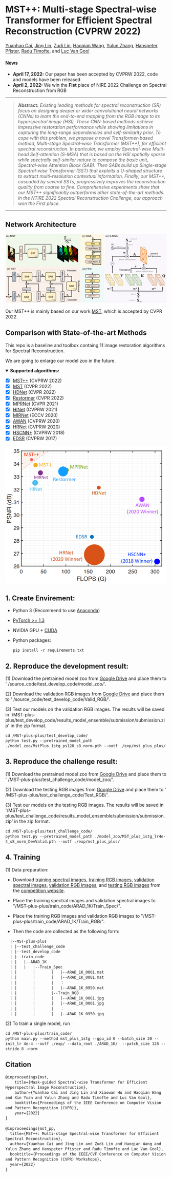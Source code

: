 # MST++: Multi-stage Spectral-wise Transformer for Efficient Spectral Reconstruction (CVPRW 2022)

[Yuanhao Cai](caiyuanhao1998.github.io), [Jing Lin](https://scholar.google.com/citations?hl=zh-CN&user=SvaU2GMAAAAJ), [Zudi Lin](https://zudi-lin.github.io/), [Haoqian Wang](https://scholar.google.com.hk/citations?user=eldgnIYAAAAJ&hl=zh-CN), [Yulun Zhang](yulunzhang.com), [Hanspeter Pfister](https://vcg.seas.harvard.edu/people), [Radu Timofte](https://people.ee.ethz.ch/~timofter/), and [Luc Van Gool](https://ee.ethz.ch/the-department/faculty/professors/person-detail.OTAyMzM=.TGlzdC80MTEsMTA1ODA0MjU5.html)


#### News
- **April 17, 2022:** Our paper has been accepted by CVPRW 2022, code and models have been released
- **April 2, 2022:** We win the **Fist** place of NIRE 2022 Challenge on Spectral Reconstruction from RGB


<hr />

> **Abstract:** *Existing leading methods for spectral reconstruction (SR) focus on designing deeper or wider convolutional neural networks (CNNs) to learn the end-to-end mapping from the RGB image to its hyperspectral image (HSI). These CNN-based methods achieve impressive restoration performance while showing limitations in capturing the long-range dependencies and self-similarity prior. To cope with this problem, we propose a novel Transformer-based method, Multi-stage Spectral-wise Transformer (MST++),  for efficient spectral reconstruction. In particular, we employ Spectral-wise Multi-head Self-attention (S-MSA) that is based on the HSI spatially sparse while spectrally self-similar nature to compose the basic unit, Spectral-wise Attention Block (SAB). Then SABs build up Single-stage Spectral-wise Transformer (SST) that exploits a U-shaped structure to extract multi-resolution contextual information. Finally, our MST++, cascaded by several SSTs, progressively improves the reconstruction quality from coarse to fine. Comprehensive experiments show that our MST++ significantly outperforms other state-of-the-art methods. In the NTIRE 2022 Spectral Reconstruction Challenge, our approach won the First place.* 
<hr />

## Network Architecture
![Illustration of MST](/figure/MST.png)

Our MST++ is mainly based on our work [MST](https://github.com/caiyuanhao1998/MST), which is accepted by CVPR 2022.

## Comparison with State-of-the-art Methods
This repo is a baseline and toolbox containg 11 image restoration algorithms for Spectral Reconstruction.

We are going to enlarge our model zoo in the future.

<details open>
<summary><b>Supported algorithms:</b></summary>

* [x] [MST++](https://arxiv.org/abs/2111.07910) (CVPRW 2022)
* [x] [MST](https://arxiv.org/abs/2111.07910) (CVPR 2022)
* [x] [HDNet](https://arxiv.org/abs/2203.02149) (CVPR 2022)
* [x] [Restormer](https://arxiv.org/abs/2111.09881) (CVPR 2022)
* [x] [MPRNet](https://github.com/swz30/MPRNet) (CVPR 2021)
* [x] [HINet](https://arxiv.org/abs/2105.06086) (CVPRW 2021)
* [x] [MIRNet](https://arxiv.org/abs/2003.06792) (ECCV 2020)
* [x] [AWAN](https://arxiv.org/abs/2005.09305) (CVPRW 2020)
* [x] [HRNet](https://arxiv.org/abs/2005.04703) (CVPRW 2020)
* [x] [HSCNN+](https://openaccess.thecvf.com/content_cvpr_2018_workshops/w13/html/Shi_HSCNN_Advanced_CNN-Based_CVPR_2018_paper.html) (CVPRW 2018)
* [x] [EDSR](https://arxiv.org/abs/1707.02921) (CVPRW 2017)

</details>

![comparison_fig](/figure/compare_fig.png)



## 1. Create Envirement:

- Python 3 (Recommend to use [Anaconda](https://www.anaconda.com/download/#linux))

- [PyTorch >= 1.3](https://pytorch.org/) 

- NVIDIA GPU + [CUDA](https://developer.nvidia.com/cuda-downloads)

- Python packages:

  ```shell
  pip install -r requirements.txt
  ```


## 2. Reproduce the development result:

(1)  Download the pretrained model zoo from [Google Drive](https://drive.google.com/drive/folders/1GzsNbd-XC8UZEq5V4JaisEyCSKVihCQG?usp=sharing) and place them to ' /source_code/test_develop_code/model_zoo/'. 

(2)  Download the validation RGB images from [Google Drive](https://drive.google.com/file/d/19vBR_8Il1qcaEZsK42aGfvg5lCuvLh1A/view)  and place them to ' /source_code/test_develop_code/Valid_RGB/'. 

(3)  Test our models on the validation RGB images. The results will be saved in '/MST-plus-plus/test_develop_code/results_model_ensemble/submission/submission.zip' in the zip format. 

```shell
cd /MST-plus-plus/test_develop_code/
python test.py --pretrained_model_path ./model_zoo/MstPlus_1stg_ps128_s8_norm.pth --outf ./exp/mst_plus_plus/
```



## 3. Reproduce the challenge result:

(1)  Download the pretrained model zoo from [Google Drive](https://drive.google.com/drive/folders/1pAzS3YY8-Av49i-uoF7GLzodnt1qYReL?usp=sharing) and place them to ' /MST-plus-plus/test_challenge_code/model_zoo/'. 

(2)  Download the testing RGB images from [Google Drive](https://drive.google.com/file/d/1A5309Gk7kNFI-ORyADueiPOCMQNTA7r5/view)  and place them to ' /MST-plus-plus/test_challenge_code/Test_RGB/'. 

(3)  Test our models on the testing RGB images. The results will be saved in '/MST-plus-plus/test_challenge_code/results_model_ensemble/submission/submission.zip' in the zip format. 

```shell
cd /MST-plus-plus/test_challenge_code/
python test.py --pretrained_model_path ./model_zoo/MST_plus_1stg_lr4e-4_s8_norm_DevValid.pth --outf ./exp/mst_plus_plus/
```



## 4. Training

(1)  Data preparation:

- Download [training spectral images](https://drive.google.com/file/d/1FQBfDd248dCKClR-BpX5V2drSbeyhKcq/view), [training RGB images](https://drive.google.com/file/d/1A4GUXhVc5k5d_79gNvokEtVPG290qVkd/view),  [validation spectral images](https://drive.google.com/file/d/12QY8LHab3gzljZc3V6UyHgBee48wh9un/view), [validation RGB images](https://drive.google.com/file/d/19vBR_8Il1qcaEZsK42aGfvg5lCuvLh1A/view), and [testing RGB images](https://drive.google.com/file/d/1A5309Gk7kNFI-ORyADueiPOCMQNTA7r5/view) from the [competition website](https://codalab.lisn.upsaclay.fr/competitions/721#participate-get_data).

- Place the training spectral images and validation spectral images to "/MST-plus-plus/train_code/ARAD_1K/Train_Spec/".

- Place the training RGB images and validation RGB images to "/MST-plus-plus/train_code/ARAD_1K/Train_RGB/".

- Then the code are collected as the following form:

```
  |--MST-plus-plus
  |	|--test_challenge_code
  |	|--test_develop_code
  |	|--train_code  
  |	|	|--ARAD_1K 
  |	|	|	|--Train_Spec
  |	|       |       |	|--ARAD_1K_0001.mat
  |	|       |       |	|--ARAD_1K_0001.mat
  |	|       |       |	： 
  |	|       |       |	|--ARAD_1K_0950.mat
  |	|       |    	|--Train_RGB
  |	|       |    	|	|--ARAD_1K_0001.jpg
  |	|       |       |	|--ARAD_1K_0001.jpg
  |	|       |       |	： 
  |	|       |       |	|--ARAD_1K_0950.jpg
```


(2)  To train a single model, run

```shell
cd /MST-plus-plus/train_code/
python main.py --method mst_plus_1stg --gpu_id 0 --batch_size 20 --init_lr 4e-4 --outf ./exp/ --data_root ./ARAD_1K/  --patch_size 128 --stride 8 -norm
```




## Citation
```
@inproceedings{mst,
	title={Mask-guided Spectral-wise Transformer for Efficient Hyperspectral Image Reconstruction},
	author={Yuanhao Cai and Jing Lin and Xiaowan Hu and Haoqian Wang and Xin Yuan and Yulun Zhang and Radu Timofte and Luc Van Gool},
	booktitle={Proceedings of the IEEE Conference on Computer Vision and Pattern Recognition (CVPR)},
	year={2022}
}

@inproceedings{mst_pp,
  title={MST++: Multi-stage Spectral-wise Transformer for Efficient Spectral Reconstruction},
  author={Yuanhao Cai and Jing Lin and Zudi Lin and Haoqian Wang and Yulun Zhang and Hanspeter Pfister and Radu Timofte and Luc Van Gool},
  booktitle={Proceedings of the IEEE/CVF Conference on Computer Vision and Pattern Recognition (CVPR) Workshops},
  year={2022}
}
```
